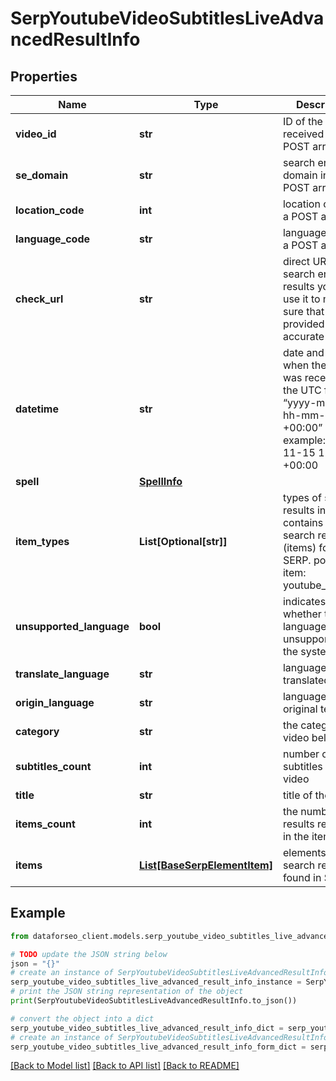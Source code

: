 # SerpYoutubeVideoSubtitlesLiveAdvancedResultInfo


## Properties

Name | Type | Description | Notes
------------ | ------------- | ------------- | -------------
**video_id** | **str** | ID of the video received in a POST array | [optional] 
**se_domain** | **str** | search engine domain in a POST array | [optional] 
**location_code** | **int** | location code in a POST array | [optional] 
**language_code** | **str** | language code in a POST array | [optional] 
**check_url** | **str** | direct URL to search engine results you can use it to make sure that we provided accurate results | [optional] 
**datetime** | **str** | date and time when the result was received in the UTC format: “yyyy-mm-dd hh-mm-ss +00:00” example: 2019-11-15 12:57:46 +00:00 | [optional] 
**spell** | [**SpellInfo**](SpellInfo.md) |  | [optional] 
**item_types** | **List[Optional[str]]** | types of search results in SERP contains types of search results (items) found in SERP. possible item: youtube_subtitles | [optional] 
**unsupported_language** | **bool** | indicates whether the language is unsupported by the system | [optional] 
**translate_language** | **str** | language code of translated text | [optional] 
**origin_language** | **str** | language code of original text | [optional] 
**category** | **str** | the category the video belongs to | [optional] 
**subtitles_count** | **int** | number of subtitles in the video | [optional] 
**title** | **str** | title of the video | [optional] 
**items_count** | **int** | the number of results returned in the items array | [optional] 
**items** | [**List[BaseSerpElementItem]**](BaseSerpElementItem.md) | elements of search results found in SERP | [optional] 

## Example

```python
from dataforseo_client.models.serp_youtube_video_subtitles_live_advanced_result_info import SerpYoutubeVideoSubtitlesLiveAdvancedResultInfo

# TODO update the JSON string below
json = "{}"
# create an instance of SerpYoutubeVideoSubtitlesLiveAdvancedResultInfo from a JSON string
serp_youtube_video_subtitles_live_advanced_result_info_instance = SerpYoutubeVideoSubtitlesLiveAdvancedResultInfo.from_json(json)
# print the JSON string representation of the object
print(SerpYoutubeVideoSubtitlesLiveAdvancedResultInfo.to_json())

# convert the object into a dict
serp_youtube_video_subtitles_live_advanced_result_info_dict = serp_youtube_video_subtitles_live_advanced_result_info_instance.to_dict()
# create an instance of SerpYoutubeVideoSubtitlesLiveAdvancedResultInfo from a dict
serp_youtube_video_subtitles_live_advanced_result_info_form_dict = serp_youtube_video_subtitles_live_advanced_result_info.from_dict(serp_youtube_video_subtitles_live_advanced_result_info_dict)
```
[[Back to Model list]](../README.md#documentation-for-models) [[Back to API list]](../README.md#documentation-for-api-endpoints) [[Back to README]](../README.md)


